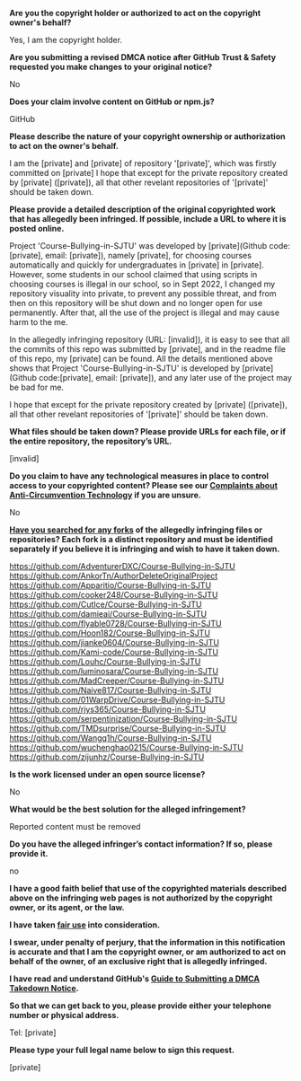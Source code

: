 **Are you the copyright holder or authorized to act on the copyright owner's behalf?**

Yes, I am the copyright holder.

**Are you submitting a revised DMCA notice after GitHub Trust & Safety requested you make changes to your original notice?**

No

**Does your claim involve content on GitHub or npm.js?**

GitHub

**Please describe the nature of your copyright ownership or authorization to act on the owner's behalf.**

I am the [private] and [private] of repository '[private]', which was firstly committed on [private]
I hope that except for the private repository created by [private] ([private]), all that other revelant repositories of '[private]' should be taken down.

**Please provide a detailed description of the original copyrighted work that has allegedly been infringed. If possible, include a URL to where it is posted online.**

Project 'Course-Bullying-in-SJTU' was developed by [private](Github code: [private], email: [private]), namely [private], for choosing courses automatically and quickly for undergraduates in [private] in [private]. However, some students in our school claimed that using scripts in choosing courses is illegal in our school, so in Sept 2022, I changed my repository visuality into private, to prevent any possible threat, and from then on this repository will be shut down and no longer open for use permanently. After that, all the use of the project is illegal and may cause harm to the me.

In the allegedly infringing repository (URL: [invalid]), it is easy to see that all the commits of this repo was submitted by [private], and in the readme file of this repo, my [private] can be found. All the details mentioned above shows that Project 'Course-Bullying-in-SJTU' is developed by [private](Github code:[private], email: [private]), and any later use of the project may be bad for me.

I hope that except for the private repository created by [private] ([private]), all that other revelant repositories of '[private]' should be taken down.

**What files should be taken down? Please provide URLs for each file, or if the entire repository, the repository’s URL.**

[invalid]

**Do you claim to have any technological measures in place to control access to your copyrighted content? Please see our <a href="https://docs.github.com/articles/guide-to-submitting-a-dmca-takedown-notice#complaints-about-anti-circumvention-technology">Complaints about Anti-Circumvention Technology</a> if you are unsure.**

No

**<a href="https://docs.github.com/articles/dmca-takedown-policy#b-what-about-forks-or-whats-a-fork">Have you searched for any forks</a> of the allegedly infringing files or repositories? Each fork is a distinct repository and must be identified separately if you believe it is infringing and wish to have it taken down.**

https://github.com/AdventurerDXC/Course-Bullying-in-SJTU  
https://github.com/AnkorTn/AuthorDeleteOriginalProject  
https://github.com/Apparitio/Course-Bullying-in-SJTU  
https://github.com/cooker248/Course-Bullying-in-SJTU  
https://github.com/CutIce/Course-Bullying-in-SJTU  
https://github.com/damieai/Course-Bullying-in-SJTU  
https://github.com/flyable0728/Course-Bullying-in-SJTU  
https://github.com/Hoon182/Course-Bullying-in-SJTU  
https://github.com/jianke0604/Course-Bullying-in-SJTU  
https://github.com/Kami-code/Course-Bullying-in-SJTU  
https://github.com/Louhc/Course-Bullying-in-SJTU  
https://github.com/luminosara/Course-Bullying-in-SJTU  
https://github.com/MadCreeper/Course-Bullying-in-SJTU  
https://github.com/Naive817/Course-Bullying-in-SJTU  
https://github.com/01WarpDrive/Course-Bullying-in-SJTU  
https://github.com/rjys365/Course-Bullying-in-SJTU  
https://github.com/serpentinization/Course-Bullying-in-SJTU  
https://github.com/TMDsurprise/Course-Bullying-in-SJTU  
https://github.com/Wangq1h/Course-Bullying-in-SJTU  
https://github.com/wuchenghao0215/Course-Bullying-in-SJTU  
https://github.com/zijunhz/Course-Bullying-in-SJTU  

**Is the work licensed under an open source license?**

No

**What would be the best solution for the alleged infringement?**

Reported content must be removed

**Do you have the alleged infringer’s contact information? If so, please provide it.**

no

**I have a good faith belief that use of the copyrighted materials described above on the infringing web pages is not authorized by the copyright owner, or its agent, or the law.**

**I have taken <a href="https://www.lumendatabase.org/topics/22">fair use</a> into consideration.**

**I swear, under penalty of perjury, that the information in this notification is accurate and that I am the copyright owner, or am authorized to act on behalf of the owner, of an exclusive right that is allegedly infringed.**

**I have read and understand GitHub's <a href="https://docs.github.com/articles/guide-to-submitting-a-dmca-takedown-notice/">Guide to Submitting a DMCA Takedown Notice</a>.**

**So that we can get back to you, please provide either your telephone number or physical address.**

Tel: [private]

**Please type your full legal name below to sign this request.**

[private]
